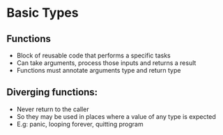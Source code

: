 # Basic Types

## Functions

- Block of reusable code that performs a specific tasks
- Can take arguments, process those inputs and returns a result
- Functions must annotate arguments type and return type

## Diverging functions:

- Never return to the caller
- So they may be used in places where a value of any type is expected
- E.g: panic, looping forever, quitting program
